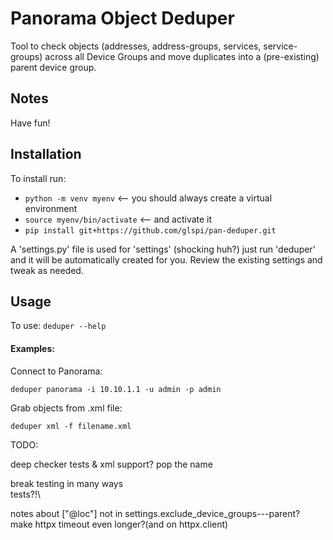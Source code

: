 Panorama Object Deduper
===========
Tool to check objects (addresses, address-groups, services, service-groups) across all Device Groups
and move duplicates into a (pre-existing) parent device group.

## Notes
Have fun!

## Installation
To install run:

- `python -m venv myenv` <-- you should always create a virtual environment
- `source myenv/bin/activate` <-- and activate it
- `pip install git+https://github.com/glspi/pan-deduper.git`

A 'settings.py' file is used for 'settings' (shocking huh?)
just run 'deduper' and it will be automatically created for you. Review the existing
settings and tweak as needed.

## Usage
To use:
`deduper --help`

#### Examples:
Connect to Panorama:

`deduper panorama -i 10.10.1.1 -u admin -p admin`

Grab objects from .xml file:

`deduper xml -f filename.xml`

TODO:

deep checker tests & xml support? pop the name

break testing in many ways\
tests?!\

notes about ["@loc"] not in settings.exclude_device_groups---parent?\
make httpx timeout even longer?(and on httpx.client)